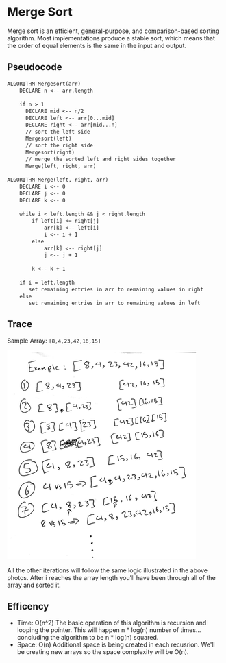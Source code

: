 # Merge Sort

Merge sort is an efficient, general-purpose, and comparison-based sorting algorithm. Most implementations produce a stable sort, which means that the order of equal elements is the same in the input and output.

## Pseudocode

```
ALGORITHM Mergesort(arr)
    DECLARE n <-- arr.length

    if n > 1
      DECLARE mid <-- n/2
      DECLARE left <-- arr[0...mid]
      DECLARE right <-- arr[mid...n]
      // sort the left side
      Mergesort(left)
      // sort the right side
      Mergesort(right)
      // merge the sorted left and right sides together
      Merge(left, right, arr)

ALGORITHM Merge(left, right, arr)
    DECLARE i <-- 0
    DECLARE j <-- 0
    DECLARE k <-- 0

    while i < left.length && j < right.length
        if left[i] <= right[j]
            arr[k] <-- left[i]
            i <-- i + 1
        else
            arr[k] <-- right[j]
            j <-- j + 1

        k <-- k + 1

    if i = left.length
       set remaining entries in arr to remaining values in right
    else
       set remaining entries in arr to remaining values in left

```

## Trace

Sample Array: `[8,4,23,42,16,15]`

![passes](./assets/merge-sort-passes.png)

All the other iterations will follow the same logic illustrated in the above photos. After i reaches the array length you'll have been through all of the array and sorted it.

## Efficency

- Time: O(n^2)
  The basic operation of this algorithm is recursion and looping the pointer. This will happen n \* log(n) number of times…concluding the algorithm to be n \* log(n) squared.
- Space: O(n)
  Additional space is being created in each recusrion. We'll be creating new arrays so the space complexity will be O(n).
